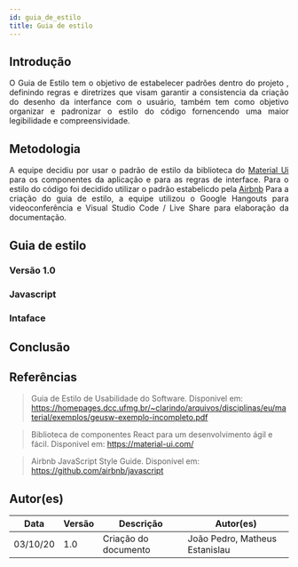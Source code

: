 ```yaml
---
id: guia_de_estilo
title: Guia de estilo
---
```



## Introdução

<p align = "justify">
O Guia de Estilo tem o objetivo de estabelecer padrões dentro do projeto , definindo regras e diretrizes que visam garantir a consistencia da criação do desenho da interfance com o usuário, também tem como objetivo organizar e padronizar o estilo do código fornencendo uma maior legibilidade e compreensividade.
</p>

## Metodologia

<p align = "justify">
A equipe decidiu por usar o padrão de estilo da biblioteca do <a href="https://material-ui.com">Material Ui</a> para os componentes da aplicação e para as regras de interface. Para o estilo do código foi decidido utilizar o padrão estabelicdo pela <a href="https://github.com/airbnb/javascript">Airbnb</a>   Para a criação do guia de estilo, a equipe utilizou o Google Hangouts para videoconferência e Visual Studio Code / Live Share para elaboração da documentação.
</p>

## Guia de estilo

### Versão 1.0

### Javascript 

### Intaface

## Conclusão

<p align = "justify">

</p>

## Referências

>Guia de Estilo de Usabilidade do Software. Disponivel em: https://homepages.dcc.ufmg.br/~clarindo/arquivos/disciplinas/eu/material/exemplos/geusw-exemplo-incompleto.pdf

>Biblioteca de componentes React para um desenvolvimento ágil e fácil. Disponivel em: https://material-ui.com/

>Airbnb JavaScript Style Guide. Disponivel em: https://github.com/airbnb/javascript


## Autor(es)
<!-- Para cada alteração no documento, lembre-se de descrever as mudanças, a versão, a data e creditar os autores. -->
| Data | Versão | Descrição | Autor(es) |
| -- | -- | -- | -- |
| 03/10/20 | 1.0 | Criação do documento | João Pedro, Matheus Estanislau | 